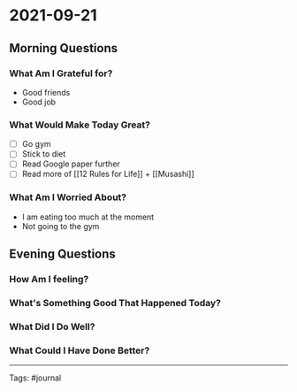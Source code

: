 # 2021-09-21

## Morning Questions

### What Am I Grateful for?
- Good friends
- Good job

 ### What Would Make Today Great?
- [ ] Go gym
- [ ] Stick to diet
- [ ] Read Google paper further
- [ ] Read more of [[12 Rules for Life]] + [[Musashi]]
 
### What Am I Worried About?
- I am eating too much at the moment
- Not going to the gym

## Evening Questions

### How Am I feeling?

### What's Something Good That Happened Today?

### What Did I Do Well?

### What Could I Have Done Better?

---
Tags:
#journal
